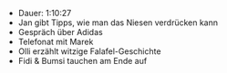 - Dauer: 1:10:27
- Jan gibt Tipps, wie man das Niesen verdrücken kann
- Gespräch über Adidas
- Telefonat mit Marek
- Olli erzählt witzige Falafel-Geschichte
- Fidi & Bumsi tauchen am Ende auf
